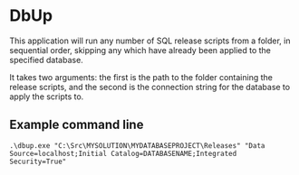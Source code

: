 # DbUp

This application will run any number of SQL release scripts from a folder, in sequential order, skipping any which have already been applied to the specified database.

It takes two arguments: the first is the path to the folder containing the release scripts, and the second is the connection string for the database to apply the scripts to.

## Example command line

    .\dbup.exe "C:\Src\MYSOLUTION\MYDATABASEPROJECT\Releases" "Data Source=localhost;Initial Catalog=DATABASENAME;Integrated Security=True"